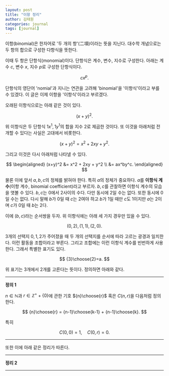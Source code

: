 ```yaml
---
layout: post
title: "이항 정리"
author: 김태원
categories: journal
tags: [journal]
---
```


이항(binomial)은 한자어로 '두 개의 항'(二項)이라는 뜻을 지닌다.
대수학 개념으로는 두 항의 합으로 구성한 다항식을 뜻한다.

이때 두 항은 단항식(monomial)이다. 
단항식은 계수, 변수, 지수로 구성한다.
아래는 계수 $c$, 변수 $x$, 지수 $p$로 구성한 단항식이다.

$$
cx^p.
$$

단항식의 영단어 'nomial'과 지니는 연관을 고려해 'binomial'을 '이항식'이라고 부를 수 있겠다. 
이 글은 이제 이항을 '이항식'이라고 부르겠다.

오래된 이항식으로는 아래 같은 것이 있다.

$$
(x+y)^2.
$$

위 이항식은 두 단항식 $1x^1, 1y^1$의 합을 지수 $2$로 제곱한 것이다.
또 이것을 아래처럼 전개할 수 있다는 사실은 고대에서 비롯한다.

$$
(x+y)^2 = x^2 + 2xy + y^2.
$$

그리고 이것은 다시 아래처럼 나타낼 수 있다.

$$
\begin{aligned}
(x+y)^2 &= x^2 + 2xy + y^2 \\
					 &= ax^by^c.
\end{aligned}
$$

물론 이에 앞서 $a,b,c$의 정체를 밝혀야 한다.
특히 $a$의 정체가 중요하다.
$a$를 **이항식 계수**(이항 계수, binomial coefficient)라고 부르자.
$b,c$를 관찰하면 이항식 계수의 모습을 엿볼 수 있다.
$b,c$는 $0$에서 $2$사이의 수다.
다만 동시에 $2$일 수는 없다. 
또한 동시에 $0$일 수는 없다. 
다시 말해 $b$가 $0$일 때 $c$는 $2$여야 하고 $b$가 $1$일 때만 $c$도 $1$이지만 $a$는 $2$이며 $c$가 $0$일 때 $b$는 $2$다.

이에 $(b,c)$라는 순서쌍을 두자.
위 이항식에는 아래 세 가지 경우만 있을 수 있다.

$$
(0,2), (1,1), (2,0).
$$

$3$개의 선택지 $0,1,2$가 주어졌을 때 두 개의 선택지를 순서에 따라 고르는 광경과 일치한다. 
이런 활동을 조합이라고 부른다.
그리고 조합에는 이런 이항식 계수를 빈번하게 사용한다.
그래서 특별한 표기도 있다. 

$$
{3}\choose{2}=a.
$$

위 표기는 $3$개에서 $2$개를 고른다는 뜻이다.
정의하면 아래와 같다.

---
**정의 1**

 $n\in\mathbb{N}$과 $r\in\mathbb{Z^+}+\{0\}$에 관한 기호 ${n}\choose{r}$ 혹은 $C(n,r)$을 다음처럼 정의한다.

$$
{n}\choose{r} = {n-1}\choose{k-1} + {n-1}\choose{k}.
$$

특히

$$
C(0,0)=1,\quad C(0,r)=0.
$$

--- 

또한 이에 아래 같은 정리가 따른다.

---
**정리 2**

---
